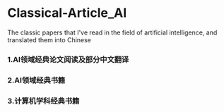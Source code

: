 # Classical-Article_AI
The classic papers that I've read in the field of artificial intelligence, and translated them into Chinese

### 1.AI领域经典论文阅读及部分中文翻译
### 2.AI领域经典书籍
### 3.计算机学科经典书籍
